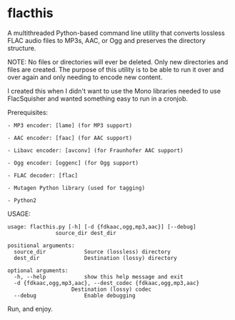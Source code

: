 flacthis
========

A multithreaded Python-based command line utility that converts lossless FLAC 
audio files to MP3s, AAC, or Ogg and preserves the directory structure.

NOTE: No files or directories will ever be deleted. Only new directories and
 files are created. The purpose of this utility is to be able to run it over
 and over again and only needing to encode new content.

I created this when I didn't want to use the Mono libraries needed to use
 FlacSquisher and wanted something easy to run in a cronjob.


Prerequisites:

	- MP3 encoder: [lame] (for MP3 support)

	- AAC encoder: [faac] (for AAC support)

	- Libavc encoder: [avconv] (for Fraunhofer AAC support)

	- Ogg encoder: [oggenc] (for Ogg support)

	- FLAC decoder: [flac] 

	- Mutagen Python library (used for tagging)

	- Python2

USAGE:

	usage: flacthis.py [-h] [-d {fdkaac,ogg,mp3,aac}] [--debug]
		           source_dir dest_dir

	positional arguments:
	  source_dir            Source (lossless) directory
	  dest_dir              Destination (lossy) directory

	optional arguments:
	  -h, --help            show this help message and exit
	  -d {fdkaac,ogg,mp3,aac}, --dest_codec {fdkaac,ogg,mp3,aac}
		                Destination (lossy) codec
	  --debug               Enable debugging


Run, and enjoy.
